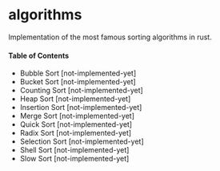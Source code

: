 # algorithms

Implementation of the most famous sorting algorithms in rust. 

#### Table of Contents
- Bubble Sort [not-implemented-yet]
- Bucket Sort [not-implemented-yet]
- Counting Sort [not-implemented-yet]
- Heap Sort [not-implemented-yet]
- Insertion Sort [not-implemented-yet]
- Merge Sort [not-implemented-yet]
- Quick Sort [not-implemented-yet]
- Radix Sort [not-implemented-yet]
- Selection Sort [not-implemented-yet]
- Shell Sort [not-implemented-yet]
- Slow Sort [not-implemented-yet]
